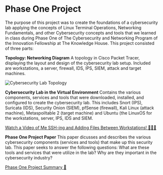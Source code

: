 # Phase One Project

The purpose of this project was to create the foundations of a cybersecurity lab applying the concepts of Linux Terminal Operations, Networking Fundamentals, and other Cybersecurity concepts and tools that we learned in class during Phase One of The Cybersecurity and Networking Program of the Innovation Fellowship at The Knowledge House. This project consisted of three parts:

**Topology: Networking Diagram** A topology in Cisco Packet Tracer, displaying the layout and design of the cybersecurity lab setup. Included are workstations, a server, firewall, IDS, IPS, SIEM, attack and target machines.

![Cybersecurity Lab Topology](https://github.com/jjperipheral/tkh_if_cs_phase1_project/blob/60cff9e29e2c96e85d0c29a9a4bb08291f2921d5/tkh_if_cse_p1_end_project_topology(pierre_jane).png)

**Cybersecurity Lab in the Virtual Environment** Contains the various components, services and tools that were downloaded, installed, and configured to create the cybersecurity lab. This includes Snort (IPS), Suricata (IDS), Security Onion (SIEM), pfSense (firewall), Kali Linux (attack machine), Metaspoiltable 2 (target machine) and Ubuntu (the LinuxOS for the workstations, server, IPS, IDS and SIEM.

[Watch a Video of Me SSH-ing and Adding Files Between Workstations! 👩🏽‍💻 ](https://drive.google.com/file/d/1FbvE1YQ9c1h2CzQY_sOI5iMOJtFu5sXz/view?usp=sharing)

**Phase One Project Paper** This paper dicusses and describes the various cybersecurity components (services and tools) that make up this security lab. This paper seeks to answer the following questions: What are these tools and services that were utilize in the lab? Why are they important in the cybersecurity industry?

[Phase One Project Summary 📃](https://github.com/jjperipheral/tkh_if_cs_phase1_project/blob/main/tkh_if_cse_p1_end_project_paper(pierre_jane).pdf)

